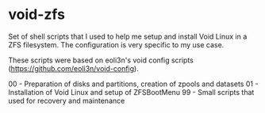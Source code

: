 # void-zfs
Set of shell scripts that I used to help me setup and install Void Linux in a ZFS filesystem. The configuration is very specific to my use case.

These scripts were based on eoli3n's void config scripts (https://github.com/eoli3n/void-config).

00 - Preparation of disks and partitions, creation of zpools and datasets
01 - Installation of Void Linux and setup of ZFSBootMenu
99 - Small scripts that used for recovery and maintenance
